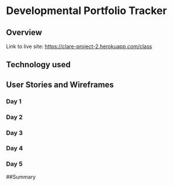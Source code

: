 # Developmental Portfolio Tracker

## Overview

Link to live site: https://clare-project-2.herokuapp.com/class

## Technology used

## User Stories and Wireframes

### Day 1


### Day 2


### Day 3


### Day 4


### Day 5


##Summary
